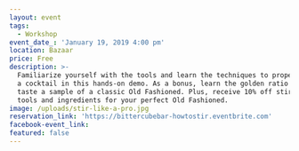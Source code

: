 ```yaml
---
layout: event
tags:
  - Workshop
event_date_: 'January 19, 2019 4:00 pm'
location: Bazaar
price: Free
description: >-
  Familiarize yourself with the tools and learn the techniques to properly stir
  a cocktail in this hands-on demo. As a bonus, learn the golden ratio for and
  taste a sample of a classic Old Fashioned. Plus, receive 10% off stirring
  tools and ingredients for your perfect Old Fashioned.
image: /uploads/stir-like-a-pro.jpg
reservation_link: 'https://bittercubebar-howtostir.eventbrite.com'
facebook-event_link:
featured: false
---
```


